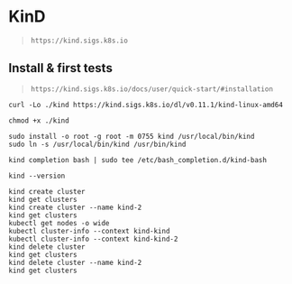 # KinD

  > `https://kind.sigs.k8s.io`

## Install & first tests

  > `https://kind.sigs.k8s.io/docs/user/quick-start/#installation`

```Shell
curl -Lo ./kind https://kind.sigs.k8s.io/dl/v0.11.1/kind-linux-amd64

chmod +x ./kind

sudo install -o root -g root -m 0755 kind /usr/local/bin/kind
sudo ln -s /usr/local/bin/kind /usr/bin/kind

kind completion bash | sudo tee /etc/bash_completion.d/kind-bash

kind --version

kind create cluster 
kind get clusters 
kind create cluster --name kind-2
kind get clusters 
kubectl get nodes -o wide
kubectl cluster-info --context kind-kind
kubectl cluster-info --context kind-kind-2
kind delete cluster
kind get clusters 
kind delete cluster --name kind-2
kind get clusters 
```
